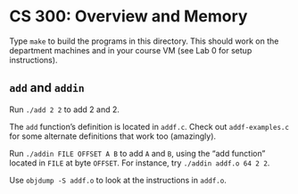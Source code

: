 CS 300: Overview and Memory
=====================================

Type `make` to build the programs in this directory. This should work on
the department machines and in your course VM (see Lab 0 for setup
instructions).

`add` and `addin`
-----------------

Run `./add 2 2` to add 2 and 2.

The `add` function’s definition is located in `addf.c`. Check out
`addf-examples.c` for some alternate definitions that work too
(amazingly).

Run `./addin FILE OFFSET A B` to add `A` and `B`, using the “add function”
located in `FILE` at byte `OFFSET`. For instance, try `./addin addf.o 64 2 2`.

Use `objdump -S addf.o` to look at the instructions in `addf.o`.
